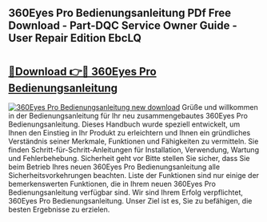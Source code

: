 ## 360Eyes Pro Bedienungsanleitung PDf Free Download - Part-DQC Service Owner Guide - User Repair Edition EbcLQ

# <h2><a href="http://df5cjr.blite.top/?on=360Eyes+Pro+Bedienungsanleitung">🔗Download 👉🔴 360Eyes Pro Bedienungsanleitung</a></h2>

[![360Eyes Pro Bedienungsanleitung new download](https://i.imgur.com/lujVjoI.png)](http://df5cjr.blite.top/?on=360Eyes+Pro+Bedienungsanleitung)
Grüße und willkommen in der Bedienungsanleitung für Ihr neu zusammengebautes 360Eyes Pro Bedienungsanleitung. Dieses Handbuch wurde speziell entwickelt, um Ihnen den Einstieg in Ihr Produkt zu erleichtern und Ihnen ein gründliches Verständnis seiner Merkmale, Funktionen und Fähigkeiten zu vermitteln. Sie finden Schritt-für-Schritt-Anleitungen für Installation, Verwendung, Wartung und Fehlerbehebung. Sicherheit geht vor Bitte stellen Sie sicher, dass Sie beim Betrieb Ihres neuen 360Eyes Pro Bedienungsanleitung alle Sicherheitsvorkehrungen beachten. Liste der Funktionen sind nur einige der bemerkenswerten Funktionen, die in Ihrem neuen 360Eyes Pro Bedienungsanleitung verfügbar sind. Wir sind Ihrem Erfolg verpflichtet, 360Eyes Pro Bedienungsanleitung. Unser Ziel ist es, Sie zu befähigen, die besten Ergebnisse zu erzielen.
